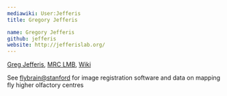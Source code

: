 ```yaml
---
mediawiki: User:Jefferis
title: Gregory Jefferis

name: Gregory Jefferis
github: jefferis
website: http://jefferislab.org/
---
```


[Greg Jefferis](http://www.neuroscience.cam.ac.uk/directory/profile.php?gsxej2), [MRC LMB](http://www2.mrc-lmb.cam.ac.uk/NB/jefferis_g/), [Wiki](http://jefferislab.org)

See [flybrain@stanford](http://flybrain.org) for image registration software and data on mapping fly higher olfactory centres
